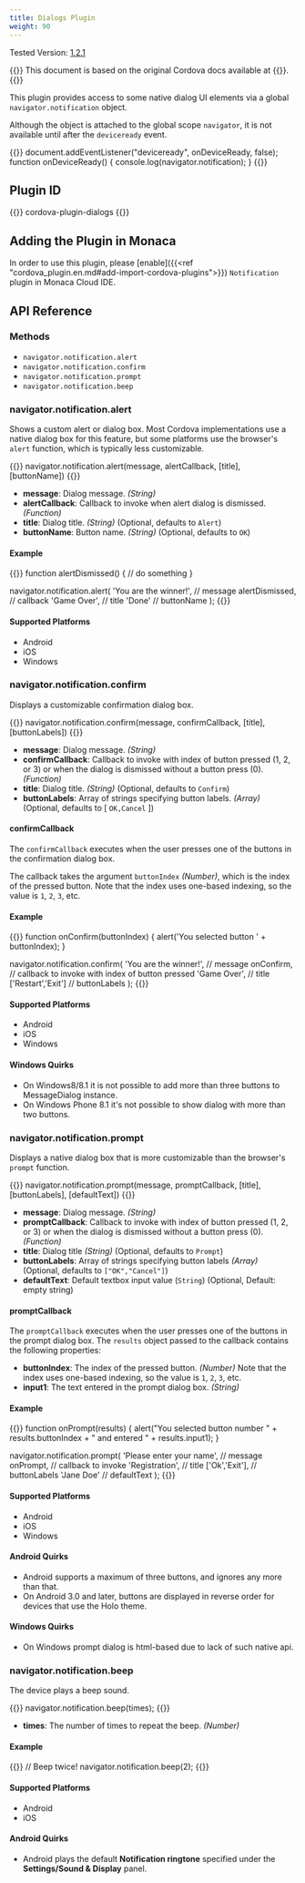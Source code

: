 ```yaml
---
title: Dialogs Plugin
weight: 90
---
```


Tested Version: [1.2.1](https://github.com/apache/cordova-plugin-dialogs/releases/tag/1.2.1)

{{<note>}}
This document is based on the original Cordova docs available at {{<link title="Cordova Docs" href="https://github.com/apache/cordova-plugin-dialogs">}}.
{{</note>}}

This plugin provides access to some native dialog UI elements via a
global `navigator.notification` object.

Although the object is attached to the global scope `navigator`, it is
not available until after the `deviceready` event.

{{<highlight javascript>}}
document.addEventListener("deviceready", onDeviceReady, false);
function onDeviceReady() {
    console.log(navigator.notification);
}
{{</highlight>}}

Plugin ID
---------

{{<highlight javascript>}}
cordova-plugin-dialogs
{{</highlight>}}

Adding the Plugin in Monaca
---------------------------

In order to use this plugin, please [enable]({{<ref "cordova_plugin.en.md#add-import-cordova-plugins">}})
`Notification` plugin in Monaca Cloud IDE.

API Reference
-------------

### Methods

-   `navigator.notification.alert`
-   `navigator.notification.confirm`
-   `navigator.notification.prompt`
-   `navigator.notification.beep`

### navigator.notification.alert

Shows a custom alert or dialog box. Most Cordova implementations use a
native dialog box for this feature, but some platforms use the browser's
`alert` function, which is typically less customizable.

{{<highlight javascript>}}
navigator.notification.alert(message, alertCallback, [title], [buttonName])
{{</highlight>}}

-   **message**: Dialog message. *(String)*
-   **alertCallback**: Callback to invoke when alert dialog is
    dismissed. *(Function)*
-   **title**: Dialog title. *(String)* (Optional, defaults to `Alert`)
-   **buttonName**: Button name. *(String)* (Optional, defaults to `OK`)

#### Example

{{<highlight javascript>}}
function alertDismissed() {
    // do something
}

navigator.notification.alert(
    'You are the winner!',  // message
    alertDismissed,         // callback
    'Game Over',            // title
    'Done'                  // buttonName
);
{{</highlight>}}

#### Supported Platforms

-   Android
-   iOS
-   Windows

### navigator.notification.confirm

Displays a customizable confirmation dialog box.

{{<highlight javascript>}}
navigator.notification.confirm(message, confirmCallback, [title], [buttonLabels])
{{</highlight>}}

-   **message**: Dialog message. *(String)*
-   **confirmCallback**: Callback to invoke with index of button pressed
    (1, 2, or 3) or when the dialog is dismissed without a button press
    (0). *(Function)*
-   **title**: Dialog title. *(String)* (Optional, defaults to
    `Confirm`)
-   **buttonLabels**: Array of strings specifying button labels.
    *(Array)* (Optional, defaults to \[ `OK,Cancel` \])

#### confirmCallback

The `confirmCallback` executes when the user presses one of the buttons
in the confirmation dialog box.

The callback takes the argument `buttonIndex` *(Number)*, which is the
index of the pressed button. Note that the index uses one-based
indexing, so the value is `1`, `2`, `3`, etc.

#### Example

{{<highlight javascript>}}
function onConfirm(buttonIndex) {
    alert('You selected button ' + buttonIndex);
}

navigator.notification.confirm(
    'You are the winner!', // message
        onConfirm,            // callback to invoke with index of button pressed
    'Game Over',           // title
    ['Restart','Exit']     // buttonLabels
);
{{</highlight>}}

#### Supported Platforms

-   Android
-   iOS
-   Windows

#### Windows Quirks

-   On Windows8/8.1 it is not possible to add more than three buttons to
    MessageDialog instance.
-   On Windows Phone 8.1 it's not possible to show dialog with more than
    two buttons.

### navigator.notification.prompt

Displays a native dialog box that is more customizable than the
browser's `prompt` function.

{{<highlight javascript>}}
navigator.notification.prompt(message, promptCallback, [title], [buttonLabels], [defaultText])
{{</highlight>}}

-   **message**: Dialog message. *(String)*
-   **promptCallback**: Callback to invoke with index of button pressed
    (1, 2, or 3) or when the dialog is dismissed without a button press
    (0). *(Function)*
-   **title**: Dialog title *(String)* (Optional, defaults to `Prompt`)
-   **buttonLabels**: Array of strings specifying button labels
    *(Array)* (Optional, defaults to `["OK","Cancel"]`)
-   **defaultText**: Default textbox input value (`String`) (Optional,
    Default: empty string)

#### promptCallback

The `promptCallback` executes when the user presses one of the buttons
in the prompt dialog box. The `results` object passed to the callback
contains the following properties:

-   **buttonIndex**: The index of the pressed button. *(Number)* Note
    that the index uses one-based indexing, so the value is `1`, `2`,
    `3`, etc.
-   **input1**: The text entered in the prompt dialog box. *(String)*

#### Example

{{<highlight javascript>}}
function onPrompt(results) {
    alert("You selected button number " + results.buttonIndex + " and entered " + results.input1);
}

navigator.notification.prompt(
    'Please enter your name',  // message
    onPrompt,                  // callback to invoke
    'Registration',            // title
    ['Ok','Exit'],             // buttonLabels
    'Jane Doe'                 // defaultText
);
{{</highlight>}}

#### Supported Platforms

-   Android
-   iOS
-   Windows

#### Android Quirks

-   Android supports a maximum of three buttons, and ignores any more
    than that.
-   On Android 3.0 and later, buttons are displayed in reverse order for
    devices that use the Holo theme.

#### Windows Quirks

-   On Windows prompt dialog is html-based due to lack of such native
    api.

### navigator.notification.beep

The device plays a beep sound.

{{<highlight javascript>}}
navigator.notification.beep(times);
{{</highlight>}}

-   **times**: The number of times to repeat the beep. *(Number)*

#### Example

{{<highlight javascript>}}
// Beep twice!
navigator.notification.beep(2);
{{</highlight>}}

#### Supported Platforms

-   Android
-   iOS

#### Android Quirks

-   Android plays the default **Notification ringtone** specified under
    the **Settings/Sound & Display** panel.

